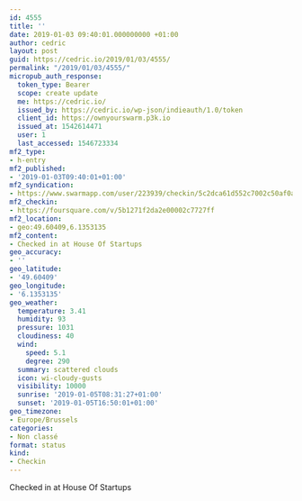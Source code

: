 ```yaml
---
id: 4555
title: ''
date: 2019-01-03 09:40:01.000000000 +01:00
author: cedric
layout: post
guid: https://cedric.io/2019/01/03/4555/
permalink: "/2019/01/03/4555/"
micropub_auth_response:
  token_type: Bearer
  scope: create update
  me: https://cedric.io/
  issued_by: https://cedric.io/wp-json/indieauth/1.0/token
  client_id: https://ownyourswarm.p3k.io
  issued_at: 1542614471
  user: 1
  last_accessed: 1546723334
mf2_type:
- h-entry
mf2_published:
- '2019-01-03T09:40:01+01:00'
mf2_syndication:
- https://www.swarmapp.com/user/223939/checkin/5c2dca61d552c7002c50af0a
mf2_checkin:
- https://foursquare.com/v/5b1271f2da2e00002c7727ff
mf2_location:
- geo:49.60409,6.1353135
mf2_content:
- Checked in at House Of Startups
geo_accuracy:
- ''
geo_latitude:
- '49.60409'
geo_longitude:
- '6.1353135'
geo_weather:
  temperature: 3.41
  humidity: 93
  pressure: 1031
  cloudiness: 40
  wind:
    speed: 5.1
    degree: 290
  summary: scattered clouds
  icon: wi-cloudy-gusts
  visibility: 10000
  sunrise: '2019-01-05T08:31:27+01:00'
  sunset: '2019-01-05T16:50:01+01:00'
geo_timezone:
- Europe/Brussels
categories:
- Non classé
format: status
kind:
- Checkin
---
```

Checked in at House Of Startups
